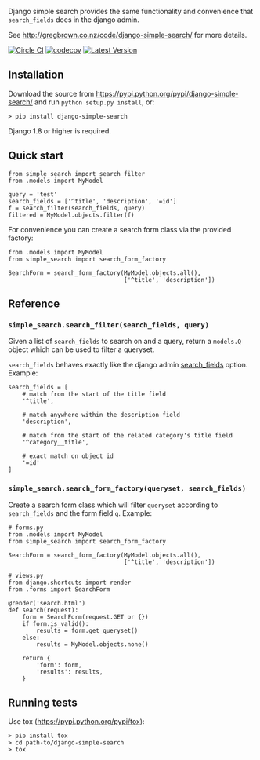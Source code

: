 Django simple search provides the same functionality and convenience that
`search_fields` does in the django admin.

See <http://gregbrown.co.nz/code/django-simple-search/> for more details.

[![Circle CI](https://circleci.com/gh/gregplaysguitar/django-simple-search.svg?style=svg)](https://circleci.com/gh/gregplaysguitar/django-simple-search)
[![codecov](https://codecov.io/gh/gregplaysguitar/django-simple-search/branch/master/graph/badge.svg)](https://codecov.io/gh/gregplaysguitar/django-simple-search)
[![Latest Version](https://img.shields.io/pypi/v/django-simple-search.svg?style=flat)](https://pypi.python.org/pypi/django-simple-search/)


## Installation

Download the source from https://pypi.python.org/pypi/django-simple-search/
and run `python setup.py install`, or:

    > pip install django-simple-search

Django 1.8 or higher is required.


## Quick start

    from simple_search import search_filter
    from .models import MyModel

    query = 'test'
    search_fields = ['^title', 'description', '=id']
    f = search_filter(search_fields, query)
    filtered = MyModel.objects.filter(f)

For convenience you can create a search form class via the provided factory:

    from .models import MyModel
    from simple_search import search_form_factory

    SearchForm = search_form_factory(MyModel.objects.all(),
                                     ['^title', 'description'])


## Reference

### `simple_search.search_filter(search_fields, query)`

Given a list of `search_fields` to search on and a query, return a `models.Q`
object which can be used to filter a queryset.

`search_fields` behaves exactly like the django admin
[search_fields](https://docs.djangoproject.com/en/1.10/ref/contrib/admin/#django.contrib.admin.ModelAdmin.search_fields)
option. Example:

    search_fields = [
        # match from the start of the title field
        '^title',

        # match anywhere within the description field
        'description',

        # match from the start of the related category's title field
        '^category__title',

        # exact match on object id
        '=id'
    ]


### `simple_search.search_form_factory(queryset, search_fields)`

Create a search form class which will filter `queryset` according to
`search_fields` and the form field `q`. Example:

    # forms.py
    from .models import MyModel
    from simple_search import search_form_factory

    SearchForm = search_form_factory(MyModel.objects.all(),
                                     ['^title', 'description'])

    # views.py
    from django.shortcuts import render
    from .forms import SearchForm

    @render('search.html')
    def search(request):
        form = SearchForm(request.GET or {})
        if form.is_valid():
            results = form.get_queryset()
        else:
            results = MyModel.objects.none()

        return {
            'form': form,
            'results': results,
        }


## Running tests

Use tox (<https://pypi.python.org/pypi/tox>):

    > pip install tox
    > cd path-to/django-simple-search
    > tox
